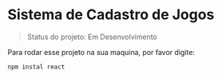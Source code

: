 # Sistema de Cadastro de Jogos #

> Status do projeto: Em Desenvolvimento

Para rodar esse projeto na sua maquina, por favor digite:

```
npm instal react
```
